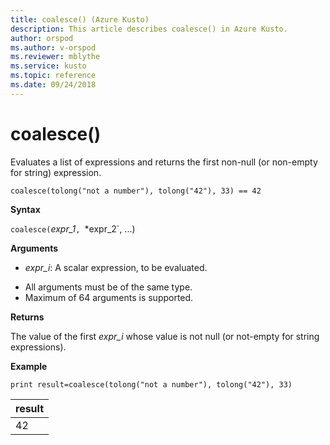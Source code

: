 ```yaml
---
title: coalesce() (Azure Kusto)
description: This article describes coalesce() in Azure Kusto.
author: orspod
ms.author: v-orspod
ms.reviewer: mblythe
ms.service: kusto
ms.topic: reference
ms.date: 09/24/2018
---
```

# coalesce()

Evaluates a list of expressions and returns the first non-null (or non-empty for string) expression.

    coalesce(tolong("not a number"), tolong("42"), 33) == 42

**Syntax**

`coalesce(`*expr_1*`, `*expr_2`, ...)

**Arguments**

* *expr_i*: A scalar expression, to be evaluated.

- All arguments must be of the same type.
- Maximum of 64 arguments is supported.


**Returns**

The value of the first *expr_i* whose value is not null (or not-empty for string expressions).

**Example**

```kusto
print result=coalesce(tolong("not a number"), tolong("42"), 33)
```

|result|
|---|
|42|